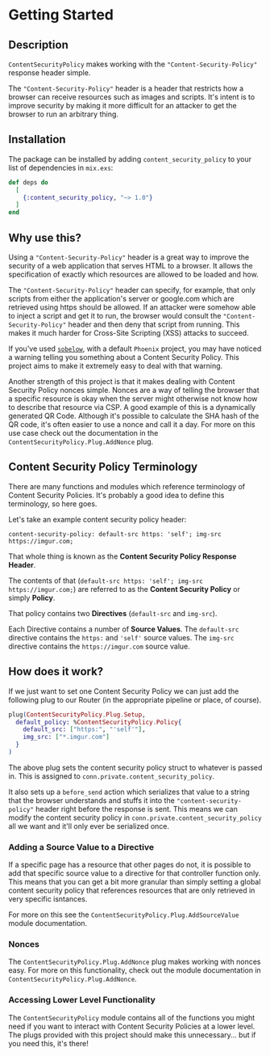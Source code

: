 # Getting Started

## Description

`ContentSecurityPolicy` makes working with the `"Content-Security-Policy"`
response header simple.

The `"Content-Security-Policy"` header is a header that restricts how a browser
can receive resources such as images and scripts. It's intent is to improve
security by making it more difficult for an attacker to get the browser to run
an arbitrary thing.

## Installation

The package can be installed by adding `content_security_policy` to your list
of dependencies in `mix.exs`:

```elixir
def deps do
  [
    {:content_security_policy, "~> 1.0"}
  ]
end
```

## Why use this?

Using a `"Content-Security-Policy"` header is a great way to improve the
security of a web application that serves HTML to a browser. It allows the
specification of exactly which resources are allowed to be loaded and how.

The `"Content-Security-Policy"` header can specify, for example, that only
scripts from either the application's server or google.com which are retrieved
using https should be allowed. If an attacker were somehow able to inject a
script and get it to run, the browser would consult the
`"Content-Security-Policy"` header and then deny that script from running. This
makes it much harder for Cross-Site Scripting (XSS) attacks to succeed.

If you've used [`sobelow`](https://hexdocs.pm/sobelow/readme.html), with a
default `Phoenix` project, you may have noticed a warning telling you something
about a Content Security Policy. This project aims to make it extremely easy to
deal with that warning.

Another strength of this project is that it makes dealing with Content Security
Policy nonces simple. Nonces are a way of telling the browser that a specific
resource is okay when the server might otherwise not know how to describe that
resource via CSP. A good example of this is a dynamically generated QR Code.
Although it's possible to calculate the SHA hash of the QR code, it's often
easier to use a nonce and call it a day. For more on this use case check out
the documentation in the `ContentSecurityPolicy.Plug.AddNonce` plug.

## Content Security Policy Terminology

There are many functions and modules which reference terminology of Content
Security Policies. It's probably a good idea to define this terminology, so
here goes.

Let's take an example content security policy header:
```
content-security-policy: default-src https: 'self'; img-src https://imgur.com;
```

That whole thing is known as the **Content Security Policy Response Header**.

The contents of that (`default-src https: 'self'; img-src https://imgur.com;`)
are referred to as the **Content Security Policy** or simply **Policy**.

That policy contains two **Directives** (`default-src` and `img-src`).

Each Directive contains a number of **Source Values**. The `default-src`
directive contains the `https:` and `'self'` source values. The `img-src`
directive contains the `https://imgur.com` source value.

## How does it work?

If we just want to set one Content Security Policy we can just add the
following plug to our Router (in the appropriate pipeline or place, of course).

```elixir
plug(ContentSecurityPolicy.Plug.Setup,
  default_policy: %ContentSecurityPolicy.Policy{
    default_src: ["https:", "'self'"],
    img_src: ["*.imgur.com"]
  }
)
```

The above plug sets the content security policy struct to whatever is passed
in. This is assigned to `conn.private.content_security_policy`.

It also sets up a `before_send` action which serializes that value to a string
that the browser understands and stuffs it into the `"content-security-policy"`
header right before the response is sent. This means we can modify the content
security policy in `conn.private.content_security_policy` all we want and it'll
only ever be serialized once.

### Adding a Source Value to a Directive

If a specific page has a resource that other pages do not, it is possible to
add that specific source value to a directive for that controller function
only. This means that you can get a bit more granular than simply setting a
global content security policy that references resources that are only
retrieved in very specific isntances.

For more on this see the `ContentSecurityPolicy.Plug.AddSourceValue` module
documentation.

### Nonces

The `ContentSecurityPolicy.Plug.AddNonce` plug makes working with nonces easy.
For more on this functionality, check out the module documentation in
`ContentSecurityPolicy.Plug.AddNonce`.

### Accessing Lower Level Functionality

The `ContentSecurityPolicy` module contains all of the functions you might need
if you want to interact with Content Security Policies at a lower level. The
plugs provided with this project should make this unnecessary... but if you
need this, it's there!
